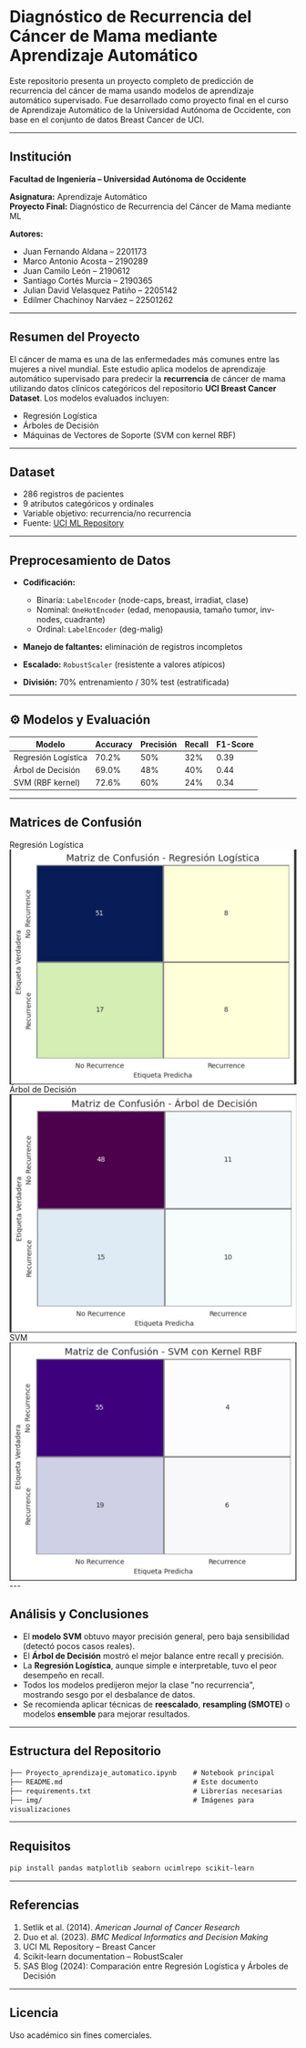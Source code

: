 
# Diagnóstico de Recurrencia del Cáncer de Mama mediante Aprendizaje Automático

Este repositorio presenta un proyecto completo de predicción de recurrencia del cáncer de mama usando modelos de aprendizaje automático supervisado. Fue desarrollado como proyecto final en el curso de Aprendizaje Automático de la Universidad Autónoma de Occidente, con base en el conjunto de datos Breast Cancer de UCI.

---

## Institución
**Facultad de Ingeniería – Universidad Autónoma de Occidente**

**Asignatura:** Aprendizaje Automático  
**Proyecto Final:** Diagnóstico de Recurrencia del Cáncer de Mama mediante ML  

**Autores:**  
- Juan Fernando Aldana – 2201173  
- Marco Antonio Acosta – 2190289  
- Juan Camilo León – 2190612  
- Santiago Cortés Murcia – 2190365  
- Julian David Velasquez Patiño – 2205142  
- Edilmer Chachinoy Narváez – 22501262

---

## Resumen del Proyecto

El cáncer de mama es una de las enfermedades más comunes entre las mujeres a nivel mundial. Este estudio aplica modelos de aprendizaje automático supervisado para predecir la **recurrencia** de cáncer de mama utilizando datos clínicos categóricos del repositorio **UCI Breast Cancer Dataset**. Los modelos evaluados incluyen:

- Regresión Logística
- Árboles de Decisión
- Máquinas de Vectores de Soporte (SVM con kernel RBF)

---

## Dataset

- 286 registros de pacientes
- 9 atributos categóricos y ordinales
- Variable objetivo: recurrencia/no recurrencia
- Fuente: [UCI ML Repository](https://archive.ics.uci.edu/dataset/14/breast+cancer)

---

## Preprocesamiento de Datos

- **Codificación:**
  - Binaria: `LabelEncoder` (node-caps, breast, irradiat, clase)
  - Nominal: `OneHotEncoder` (edad, menopausia, tamaño tumor, inv-nodes, cuadrante)
  - Ordinal: `LabelEncoder` (deg-malig)

- **Manejo de faltantes:** eliminación de registros incompletos
- **Escalado:** `RobustScaler` (resistente a valores atípicos)
- **División:** 70% entrenamiento / 30% test (estratificada)

---

## ⚙️ Modelos y Evaluación

| Modelo                | Accuracy | Precisión | Recall | F1-Score |
|----------------------|----------|-----------|--------|----------|
| Regresión Logística  | 70.2%    | 50%       | 32%    | 0.39     |
| Árbol de Decisión    | 69.0%    | 48%       | 40%    | 0.44     |
| SVM (RBF kernel)     | 72.6%    | 60%       | 24%    | 0.34     |

---
## Matrices de Confusión
<body>
Regresión Logística
<img src="img/imagen1.jpg" align="center"/>
Árbol de Decisión
<img src="img/imagen2.jpg" align="center"/>
SVM
<img src="img/imagen3.jpg" align="center"/>
<body/>
---

## Análisis y Conclusiones

- El **modelo SVM** obtuvo mayor precisión general, pero baja sensibilidad (detectó pocos casos reales).
- El **Árbol de Decisión** mostró el mejor balance entre recall y precisión.
- La **Regresión Logística**, aunque simple e interpretable, tuvo el peor desempeño en recall.
- Todos los modelos predijeron mejor la clase "no recurrencia", mostrando sesgo por el desbalance de datos.
- Se recomienda aplicar técnicas de **reescalado**, **resampling (SMOTE)** o modelos **ensemble** para mejorar resultados.
---
## Estructura del Repositorio

```
├── Proyecto_aprendizaje_automatico.ipynb    # Notebook principal
├── README.md                                # Este documento
├── requirements.txt                         # Librerías necesarias
├── img/                                     # Imágenes para visualizaciones
```

---

## Requisitos

```bash
pip install pandas matplotlib seaborn ucimlrepo scikit-learn
```

---

## Referencias

1. Setlik et al. (2014). *American Journal of Cancer Research*  
2. Duo et al. (2023). *BMC Medical Informatics and Decision Making*  
3. UCI ML Repository – Breast Cancer  
4. Scikit-learn documentation – RobustScaler  
5. SAS Blog (2024): Comparación entre Regresión Logística y Árboles de Decisión

---

## Licencia

Uso académico sin fines comerciales.
